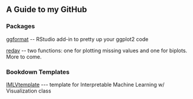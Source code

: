 ## A Guide to my GitHub

<!---
jtr13/jtr13 is a ✨ special ✨ repository because its `README.md` (this file) appears on your GitHub profile.
You can click the Preview link to take a look at your changes.
--->

### Packages

[ggformat](www.github.com/jtr13/ggformat) -- RStudio add-in to pretty up your ggplot2 code 

[redav](www.github.com/jtr13/redav) -- two functions: one for plotting missing values and one for biplots. More to come.


### Bookdown Templates

[IMLVtemplate](www.github.com/jtr13/IMLVtemplate) --- template for Interpretable Machine Learning w/ Visualization class
